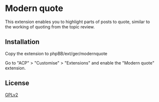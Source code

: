 # Modern quote
This extension enables you to highlight parts of posts to quote, similar to the working of quoting from the topic review.

## Installation

Copy the extension to phpBB/ext/ger/modernquote

Go to "ACP" > "Customise" > "Extensions" and enable the "Modern quote" extension.

## License

[GPLv2](license.txt)
